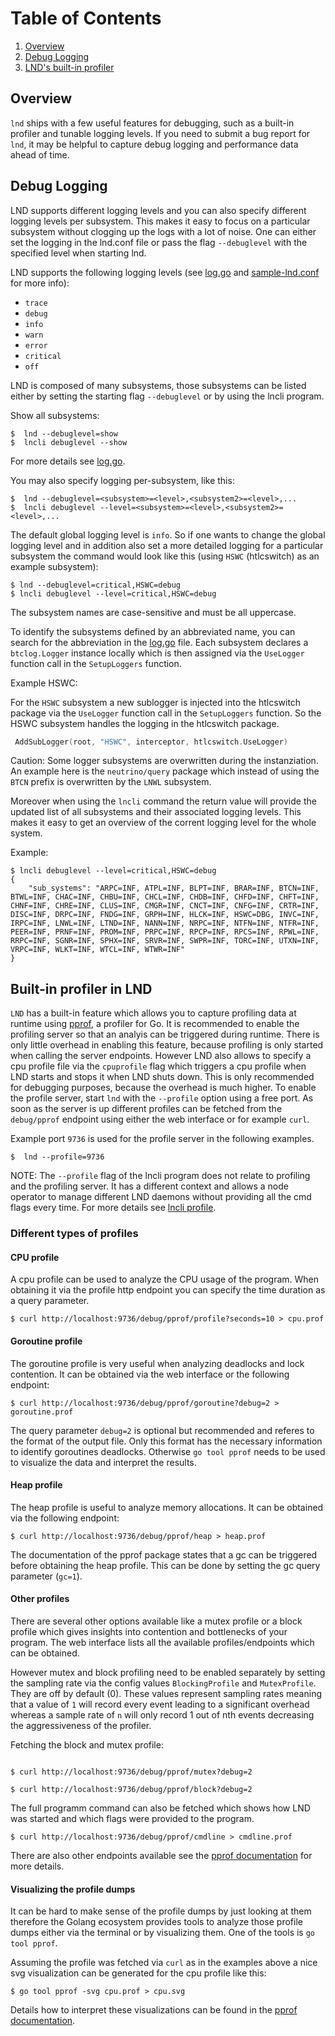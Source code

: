 # Table of Contents
1. [Overview](#overview)
1. [Debug Logging](#debug-logging)
1. [LND's built-in profiler](#built-in-profiler-in-lnd)

## Overview

`lnd` ships with a few useful features for debugging, such as a built-in
profiler and tunable logging levels. If you need to submit a bug report
for `lnd`, it may be helpful to capture debug logging and performance
data ahead of time.

## Debug Logging

LND supports different logging levels and you can also specify different logging
levels per subsystem. This makes it easy to focus on a particular subsystem
without clogging up the logs with a lot of noise. One can either set the logging
in the lnd.conf file or pass the flag `--debuglevel` with the specified level 
when starting lnd.

LND supports the following logging levels (see [log.go](/build/log.go) and
[sample-lnd.conf](/sample-lnd.conf) for more info):

- `trace`
- `debug`
- `info`
- `warn`
- `error`
- `critical`
- `off`

LND is composed of many subsystems, those subsystems can be listed either by
setting the starting flag `--debuglevel` or by using the lncli program.

Show all subsystems:

```shell
$  lnd --debuglevel=show
$  lncli debuglevel --show
```
For more details see [log.go](/log.go).

You may also specify logging per-subsystem, like this:

```shell
$  lnd --debuglevel=<subsystem>=<level>,<subsystem2>=<level>,...
$  lncli debuglevel --level=<subsystem>=<level>,<subsystem2>=<level>,...
```
The default global logging level is `info`. So if one wants to change the
global logging level and in addition also set a more detailed logging for a 
particular subsystem the command would look like this (using `HSWC` 
(htlcswitch) as an example subsystem):

```shell
$ lnd --debuglevel=critical,HSWC=debug
$ lncli debuglevel --level=critical,HSWC=debug
```
The subsystem names are case-sensitive and must be all uppercase.

To identify the subsystems defined by an abbreviated name, you can search for
the abbreviation in the [log.go](/log.go) file. Each subsystem
declares a `btclog.Logger` instance locally which is then assigned via the
`UseLogger` function call in the `SetupLoggers` function.

Example HSWC:

For the `HSWC` subsystem a new sublogger is injected into the htlcswitch
package via the `UseLogger` function call in the `SetupLoggers` function. So
the HSWC subsystem handles the logging in the htlcswitch package.

```go
 AddSubLogger(root, "HSWC", interceptor, htlcswitch.UseLogger)
```

Caution: Some logger subsystems are overwritten during the instanziation. An
example here is the `neutrino/query` package which instead of using the `BTCN`
prefix is overwritten by the `LNWL` subsystem.

Moreover when using the `lncli` command the return value will provide the 
updated list of all subsystems and their associated logging levels. This makes
it easy to get an overview of the corrent logging level for the whole system.

Example:

```shell
$ lncli debuglevel --level=critical,HSWC=debug
{
    "sub_systems": "ARPC=INF, ATPL=INF, BLPT=INF, BRAR=INF, BTCN=INF, BTWL=INF, CHAC=INF, CHBU=INF, CHCL=INF, CHDB=INF, CHFD=INF, CHFT=INF, CHNF=INF, CHRE=INF, CLUS=INF, CMGR=INF, CNCT=INF, CNFG=INF, CRTR=INF, DISC=INF, DRPC=INF, FNDG=INF, GRPH=INF, HLCK=INF, HSWC=DBG, INVC=INF, IRPC=INF, LNWL=INF, LTND=INF, NANN=INF, NRPC=INF, NTFN=INF, NTFR=INF, PEER=INF, PRNF=INF, PROM=INF, PRPC=INF, RPCP=INF, RPCS=INF, RPWL=INF, RRPC=INF, SGNR=INF, SPHX=INF, SRVR=INF, SWPR=INF, TORC=INF, UTXN=INF, VRPC=INF, WLKT=INF, WTCL=INF, WTWR=INF"
}
```


## Built-in profiler in LND

`LND` has a built-in feature which allows you to capture profiling data at
runtime using [pprof](https://golang.org/pkg/runtime/pprof/), a profiler for
Go. It is recommended to enable the profiling server so that an analyis can be
triggered during runtime. There is only little overhead in enabling this 
feature, because profiling is only started when calling the server endpoints.
However LND also allows to specify a cpu profile file via the `cpuprofile` flag
which triggers a cpu profile when LND starts and stops it when LND shuts down.
This is only recommended for debugging purposes, because the overhead is much
higher. To enable the profile server, start `lnd` with the `--profile` option
using a free port. As soon as the server is up different profiles can be
fetched from the `debug/pprof` endpoint using either the web interface or for
example `curl`.

Example port `9736` is used for the profile server in the following examples.

```shell
$  lnd --profile=9736
```

NOTE: The `--profile` flag of the lncli program does not relate to profiling and
the profiling server. It has a different context and allows a node operator to
manage different LND daemons without providing all the cmd flags every time.
For more details see [lncli profile](/cmd/commands/profile.go).

### Different types of profiles

#### CPU profile

A cpu profile can be used to analyze the CPU usage of the program. When
obtaining it via the profile http endpoint you can specify the time duration as
a query parameter.

```shell
$ curl http://localhost:9736/debug/pprof/profile?seconds=10 > cpu.prof
```
#### Goroutine profile

The goroutine profile is very useful when analyzing deadlocks and lock 
contention. It can be obtained via the web interface or the following endpoint:

```shell
$ curl http://localhost:9736/debug/pprof/goroutine?debug=2 > goroutine.prof
```
The query parameter `debug=2` is optional but recommended and referes to the
format of the output file. Only this format has the necessary information to
identify goroutines deadlocks. Otherwise `go tool pprof` needs to be used to
visualize the data and interpret the results.

#### Heap profile

The heap profile is useful to analyze memory allocations. It can be obtained
via the following endpoint:

```shell
$ curl http://localhost:9736/debug/pprof/heap > heap.prof
```
The documentation of the pprof package states that a gc can be triggered before
obtaining the heap profile. This can be done by setting the gc query parameter
(`gc=1`).

#### Other profiles

There are several other options available like a mutex profile or a block
profile which gives insights into contention and bottlenecks of your program.
The web interface lists all the available profiles/endpoints which can be
obtained.

However mutex and block profiling need to be enabled separately by setting the
sampling rate via the config values `BlockingProfile` and `MutexProfile`. They
are off by default (0). These values represent sampling rates meaning that a
value of `1` will record every event leading to a significant overhead whereas
a sample rate of `n` will only record 1 out of nth events decreasing the
aggressiveness of the profiler.

Fetching the block and mutex profile:

```shell

$ curl http://localhost:9736/debug/pprof/mutex?debug=2

$ curl http://localhost:9736/debug/pprof/block?debug=2
```

The full programm command can also be fetched which shows how LND was started
and which flags were provided to the program.

```shell
$ curl http://localhost:9736/debug/pprof/cmdline > cmdline.prof
```

There are also other endpoints available see the
[pprof documentation](https://golang.org/pkg/runtime/pprof/) for more details.


#### Visualizing the profile dumps

It can be hard to make sense of the profile dumps by just looking at them
therefore the Golang ecosystem provides tools to analyze those profile dumps
either via the terminal or by visualizing them. One of the tools is
`go tool pprof`.

Assuming the profile was fetched via `curl` as in the examples above a nice
svg visualization can be generated for the cpu profile like this:

```shell
$ go tool pprof -svg cpu.prof > cpu.svg
```
Details how to interpret these visualizations can be found in the
[pprof documentation](https://github.com/google/pprof/blob/main/doc/README.md#interpreting-the-callgraph).